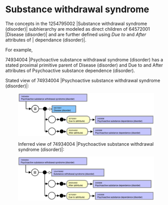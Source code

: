 # Substance withdrawal syndrome

The concepts in the 1254795002 |Substance withdrawal syndrome (disorder)| subhierarchy are modeled as direct children of 64572001 |Disease (disorder)| and are further defined using _Due to_ and _After_ attributes of |<Substance> dependance (disorder)|. 

For example,

74934004 |Psychoactive substance withdrawal syndrome (disorder) has a stated proximal primitive parent of Disease (disorder) and Due to and After attributes of Psychoactive substance dependence (disorder).

  

Stated view of 74934004 |Psychoactive substance withdrawal syndrome (disorder)|:

<figure><img src="images/174690559.png" alt="" title=""><figcaption><p>Inferred view of 74934004 |Psychoactive substance withdrawal syndrome (disorder)|:</p></figcaption></figure>

  

<figure><img src="images/174690558.png" alt="" title=""></figure>

  

